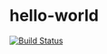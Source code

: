 # hello-world
[![Build Status](https://cloud.drone.io/api/badges/arthurtaborda/hello-world/status.svg)](https://cloud.drone.io/arthurtaborda/hello-world)
